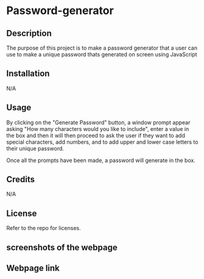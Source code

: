 # Password-generator 

## Description
The purpose of this project is to make a password generator that a user can use to make a unique password thats generated on screen using JavaScript
## Installation

N/A

## Usage
By clicking on the "Generate Password" button, a window prompt appear asking "How many characters would you like to include", enter a value in the box and then it will then proceed to ask the user if they want to add special characters, add numbers, and to add upper and lower case letters to their unique password.

Once all the prompts have been made, a password will generate in the box.
## Credits

N/A

## License

Refer to the repo for licenses. 


## screenshots of the webpage



## Webpage link